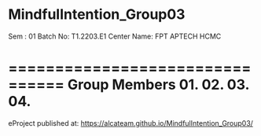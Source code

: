 # MindfulIntention_Group03






Sem : 01
Batch No: T1.2203.E1
Center Name: FPT APTECH HCMC






================================
Group Members
01. 
02.
03.
04.
================================
eProject published at: https://alcateam.github.io/MindfulIntention_Group03/

